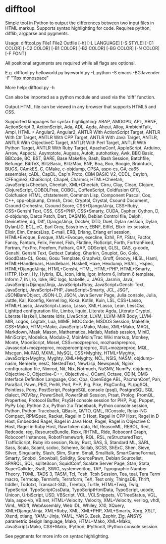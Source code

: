 # difftool
Simple tool in Python to output the differences between two input files in HTML markup. Supports syntax highlighting for code. Requires python, difflib, argparse and pygments.

Usage: difftool.py File1 File2 Outfile [-h] [-L LANGUAGE] [-S STYLE] [-C1 COLOR] [-C2 COLOR] [-B1 COLOR] [-B2 COLOR] [-BG COLOR] [-N COLOR] [-F FONT]

All positional arguments are required while all flags are optional.

E.g. difftool.py helloworld.py byeworld.py -L python -S emacs -BG lavender -F "11px monospace"

More help: difftool.py -h

Can also be imported as a python module and used via the 'diff' function.

Output HTML file can be viewed in any browser that supports HTML5 and CSS.

Supported languages for syntax highlighting: ABAP, AMDGPU, APL, ABNF, ActionScript 3, ActionScript, Ada, ADL, Agda, Aheui, Alloy, AmbientTalk, Ampl, HTML + Angular2, Angular2, ANTLR With ActionScript Target, ANTLR With C# Target, ANTLR With CPP Target, ANTLR With Java Target, ANTLR, ANTLR With ObjectiveC Target, ANTLR With Perl Target, ANTLR With Python Target, ANTLR With Ruby Target, ApacheConf, AppleScript, Arduino, Arrow, AspectJ, Asymptote, Augeas, AutoIt, autohotkey, Awk, BBC Basic, BBCode, BC, BST, BARE, Base Makefile, Bash, Bash Session, Batchfile, Befunge, BibTeX, BlitzBasic, BlitzMax, BNF, Boa, Boo, Boogie, Brainfuck, BUGS, CAmkES, C, CMake, c-objdump, CPSA, aspx-cs, C#, ca65 assembler, cADL, CapDL, Cap'n Proto, CBM BASIC V2, CDDL, Ceylon, CFEngine3, ChaiScript, Chapel, Charmci, HTML+Cheetah, JavaScript+Cheetah, Cheetah, XML+Cheetah, Cirru, Clay, Clean, Clojure, ClojureScript, COBOLFree, COBOL, CoffeeScript, Coldfusion CFC, Coldfusion HTML, cfstatement, Common Lisp, Component Pascal, Coq, C++, cpp-objdump, Crmsh, Croc, Cryptol, Crystal, Csound Document, Csound Orchestra, Csound Score, CSS+Django/Jinja, CSS+Ruby, CSS+Genshi Text, CSS, CSS+PHP, CSS+Smarty, CUDA, Cypher, Cython, D, d-objdump, Darcs Patch, Dart, DASM16, Debian Control file, Delphi, Devicetree, dg, Diff, Django/Jinja, Docker, DTD, Duel, Dylan session, Dylan, DylanLID, ECL, eC, Earl Grey, Easytrieve, EBNF, Eiffel, Elixir iex session, Elixir, Elm, EmacsLisp, E-mail, ERB, Erlang, Erlang erl session, HTML+Evoque, Evoque, XML+Evoque, execline, Ezhil, F#, FStar, Factor, Fancy, Fantom, Felix, Fennel, Fish, Flatline, FloScript, Forth, FortranFixed, Fortran, FoxPro, Freefem, Futhark, GAP, GDScript, GLSL, GAS, g-code, Genshi, Genshi Text, Gettext Catalog, Gherkin, Gnuplot, Go, Golo, GoodData-CL, Gosu, Gosu Template, Graphviz, Groff, Groovy, HLSL, Haml, HTML+Handlebars, Handlebars, Haskell, Haxe, Hexdump, HSAIL, Hspec, HTML+Django/Jinja, HTML+Genshi, HTML, HTML+PHP, HTML+Smarty, HTTP, Hxml, Hy, Hybris, IDL, Icon, Idris, Igor, Inform 6, Inform 6 template, Inform 7, INI, Io, Ioke, IRC logs, Isabelle, J, JAGS, Jasmin, Java, JavaScript+Django/Jinja, JavaScript+Ruby, JavaScript+Genshi Text, JavaScript, JavaScript+PHP, JavaScript+Smarty, JCL, JSGF, JSONBareObject, JSON-LD, JSON, Java Server Page, Julia console, Julia, Juttle, Kal, Kconfig, Kernel log, Koka, Kotlin, Kuin, LSL, CSS+Lasso, HTML+Lasso, JavaScript+Lasso, Lasso, XML+Lasso, Lean, LessCss, Lighttpd configuration file, Limbo, liquid, Literate Agda, Literate Cryptol, Literate Haskell, Literate Idris, LiveScript, LLVM, LLVM-MIR Body, LLVM-MIR, Logos, Logtalk, Lua, MIME, MOOCode, MSDOS Session, Makefile, CSS+Mako, HTML+Mako, JavaScript+Mako, Mako, XML+Mako, MAQL, Markdown, Mask, Mason, Mathematica, Matlab, Matlab session, MiniD, MiniScript, Modelica, Modula-2, MoinMoin/Trac Wiki markup, Monkey, Monte, MoonScript, Mosel, CSS+mozpreproc, mozhashpreproc, Javascript+mozpreproc, mozpercentpreproc, XUL+mozpreproc, MQL, Mscgen, MuPAD, MXML, MySQL, CSS+Myghty, HTML+Myghty, JavaScript+Myghty, Myghty, XML+Myghty, NCL, NSIS, NASM, objdump-nasm, Nemerle, nesC, NestedText, NewLisp, Newspeak, Nginx configuration file, Nimrod, Nit, Nix, Notmuch, NuSMV, NumPy, objdump, Objective-C, Objective-C++, Objective-J, OCaml, Octave, ODIN, OMG Interface Definition Language, Ooc, Opa, OpenEdge ABL, PacmanConf, Pan, ParaSail, Pawn, PEG, Perl6, Perl, PHP, Pig, Pike, PkgConfig, PL/pgSQL, Pointless, Pony, PostScript, PostgreSQL console (psql), PostgreSQL SQL dialect, POVRay, PowerShell, PowerShell Session, Praat, Prolog, PromQL, Properties, Protocol Buffer, PsySH console session for PHP, Pug, Puppet, PyPy Log, Python 2.x, Python 2.x Traceback, Python console session, Python, Python Traceback, QBasic, QVTO, QML, RConsole, Relax-NG Compact, RPMSpec, Racket, Ragel in C Host, Ragel in CPP Host, Ragel in D Host, Embedded Ragel, Ragel in Java Host, Ragel, Ragel in Objective C Host, Ragel in Ruby Host, Raw token data, Rd, ReasonML, REBOL, Red, Redcode, reg, ResourceBundle, Rexx, RHTML, Ride, Roboconf Graph, Roboconf Instances, RobotFramework, RQL, RSL, reStructuredText, TrafficScript, Ruby irb session, Ruby, Rust, SAS, S, Standard ML, SARL, Sass, Scala, Scaml, scdoc, Scheme, Scilab, SCSS, ShExC, Shen, Sieve, Silver, Singularity, Slash, Slim, Slurm, Smali, Smalltalk, SmartGameFormat, Smarty, Snobol, Snowball, Solidity, SourcePawn, Debian Sourcelist, SPARQL, SQL, sqlite3con, SquidConf, Scalate Server Page, Stan, Stata, SuperCollider, Swift, SWIG, systemverilog, TAP, Typographic Number Theory, TOML, TADS 3, TASM, Tcl, Tcsh, Tcsh Session, Tea, teal, Tera Term macro, Termcap, Terminfo, Terraform, TeX, Text only, ThingsDB, Thrift, tiddler, Todotxt, Transact-SQL, Treetop, Turtle, HTML+Twig, Twig, TypeScript, TypoScriptCssData, TypoScriptHtmlData, TypoScript, ucode, Unicon, UrbiScript, USD, VBScript, VCL, VCLSnippets, VCTreeStatus, VGL, Vala, aspx-vb, VB.net, HTML+Velocity, Velocity, XML+Velocity, verilog, vhdl, VimL, WDiff, WebAssembly, Web IDL, Whiley, X10, XQuery, XML+Django/Jinja, XML+Ruby, XML, XML+PHP, XML+Smarty, Xorg, XSLT, Xtend, xtlang, YAML+Jinja, YAML, YANG, Zeek, Zephir, Zig, ANSYS parametric design language, Mako, HTML+Mako, XML+Mako, JavaScript+Mako, CSS+Mako, IPython, IPython3, IPython console session.

See pygments for more info on syntax highlighting.
